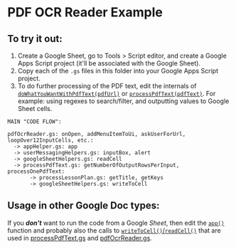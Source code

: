 # PDF OCR Reader Example

## To try it out:

1. Create a Google Sheet, go to Tools > Script editor, and create a Google Apps Script project (it'll be associated with the Google Sheet).
2. Copy each of the `.gs` files in this folder into your Google Apps Script project.
3. To do further processing of the PDF text, edit the internals of [`doWhatYouWantWithPdfText(pdfUrl)`](https://github.com/hchiam/learning-google-apps-script/blob/master/example-projects/pdfOcrReader/pdfOcrReader.gs) or [`processPdfText(pdfText)`](https://github.com/hchiam/learning-google-apps-script/blob/master/example-projects/pdfOcrReader/processPdfText.gs). For example: using regexes to search/filter, and outputting values to Google Sheet cells.

```text
MAIN "CODE FLOW":

pdfOcrReader.gs: onOpen, addMenuItemToUi, askUserForUrl, loopOver12InputCells, etc.:
  -> appHelper.gs: app
  -> userMessagingHelpers.gs: inputBox, alert
  -> googleSheetHelpers.gs: readCell
  -> processPdfText.gs: getNumberOfOutputRowsPerInput, processOnePdfText:
       -> processLessonPlan.gs: getTitle, getKeys
       -> googleSheetHelpers.gs: writeToCell
```

## Usage in other Google Doc types:

If you **_don't_** want to run the code from a Google _Sheet_, then edit the [`app()`](https://github.com/hchiam/learning-google-apps-script/blob/master/example-projects/pdfOcrReader/appHelper.gs) function and probably also the calls to [`writeToCell()`/`readCell()`](https://github.com/hchiam/learning-google-apps-script/blob/master/example-projects/pdfOcrReader/googleSheetHelpers.gs) that are used in [processPdfText.gs](https://github.com/hchiam/learning-google-apps-script/blob/master/example-projects/pdfOcrReader/processPdfText.gs) and [pdfOcrReader.gs](https://github.com/hchiam/learning-google-apps-script/blob/master/example-projects/pdfOcrReader/pdfOcrReader.gs).
